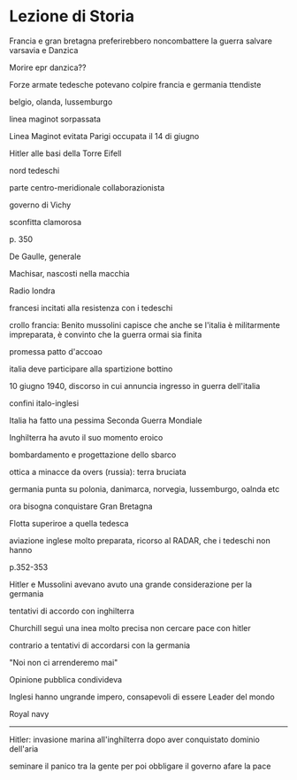 # Lezione di Storia

 Francia e gran bretagna preferirebbero noncombattere la guerra
salvare varsavia e Danzica

Morire epr danzica??


Forze armate tedesche potevano colpire francia e germania ttendiste



belgio, olanda, lussemburgo


linea maginot sorpassata



Linea Maginot evitata
Parigi occupata il 14 di giugno


Hitler alle basi della Torre Eifell

nord tedeschi


parte centro-meridionale collaborazionista

governo di Vichy

sconfitta clamorosa

p. 350

De Gaulle, generale

Machisar, nascosti nella macchia


Radio londra


francesi incitati alla resistenza con i tedeschi

crollo francia: Benito mussolini capisce che anche se l'italia è militarmente impreparata, è convinto che la guerra ormai sia finita


promessa  patto d'accoao

italia deve participare alla spartizione bottino


10 giugno 1940, discorso in cui annuncia ingresso in guerra dell'italia

confini italo-inglesi


Italia ha fatto una pessima Seconda Guerra Mondiale


Inghilterra ha avuto il suo momento eroico

bombardamento e progettazione dello sbarco

ottica a minacce da overs (russia): terra bruciata


germania punta su polonia, danimarca, norvegia, lussemburgo, oalnda etc


ora bisogna conquistare Gran Bretagna

Flotta superiroe a quella tedesca


aviazione inglese molto preparata, ricorso al RADAR, che i tedeschi non hanno

p.352-353

Hitler e Mussolini avevano avuto una grande considerazione per la germania

tentativi di accordo con inghilterra

Churchill seguì una inea molto precisa
non cercare pace con hitler

contrario a tentativi di accordarsi con la germania

"Noi non ci arrenderemo mai"

Opinione pubblica condivideva

Inglesi hanno ungrande impero, consapevoli di essere Leader del mondo

Royal navy

---

Hitler: invasione marina all'inghilterra dopo aver conquistato dominio dell'aria

seminare il panico tra la gente per poi obbligare il governo afare la pace

<!--stackedit_data:
eyJoaXN0b3J5IjpbLTE5MDU4NjM1MzddfQ==
-->